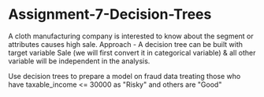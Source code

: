 # Assignment-7-Decision-Trees

A cloth manufacturing company is interested to know about the segment or attributes causes high sale. 
Approach - A decision tree can be built with target variable Sale (we will first convert it in categorical variable) & all other variable will be independent in the analysis.  

Use decision trees to prepare a model on fraud data 
treating those who have taxable_income <= 30000 as "Risky" and others are "Good"

